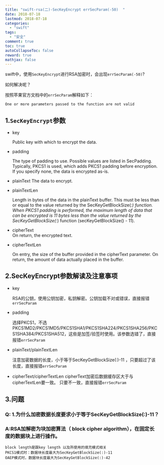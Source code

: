 ```yaml
---
title: "swift-rsa(二)-SecKeyEncrypt errSecParam(-50)  "
date: 2018-07-18
lastmod: 2018-07-18
categories:
  - "swift"
tags:
  - "安全"
comment: true
toc: true
autoCollapseToc: false
reward: true
mathjax: false
---
```


swift中，使用`SecKeyEncrypt`进行RSA加密时，会出现`errSecParam(-50)`?

如何解决呢？

按照苹果官方文档中的`errSecParam`解释如下：

	One or more parameters passed to the function are not valid

## 1.`SecKeyEncrypt`参数	
* key	
	
	Public key with which to encrypt the data.
* padding	

     The type of padding to use. Possible values are listed in SecPadding. Typically, PKCS1 is used, which adds PKCS1 padding before encryption. If you specify none, the data is encrypted as-is.

* plainText	
     	The data to encrypt.
* plainTextLen	

	Length in bytes of the data in the plainText buffer. This must be less than or equal to the value returned by the SecKeyGetBlockSize(_:) function. When PKCS1 padding is performed, the maximum length of data that can be encrypted is 11 bytes less than the value returned by the SecKeyGetBlockSize(_:) function (secKeyGetBlockSize() - 11).
	
* cipherText	
On return, the encrypted text.

* cipherTextLen	

	On entry, the size of the buffer provided in the cipherText parameter. On return, the amount of data actually placed in the buffer.

## 2.SecKeyEncrypt参数解读及注意事项
* key 
   
    RSA的公钥，使用公钥加密，私钥解密。公钥加载不对或错误，直接报错`errSecParam`

* padding

	选择PKCS1，不选PKCS1MD2/PKCS1MD5/PKCS1SHA1/PKCS1SHA224/PKCS1SHA256/PKCS1SHA384/PKCS1SHA512，这些是加签/验签时使用。该参数选错了，直接报错`errSecParam`

* plainText/plainTextLen
  
  注意加密数据的长度，小于等于SecKeyGetBlockSize(:)-11 ，只要超过了该长度，直接报错`errSecParam`
  
* cipherText/cipherTextLen 
   cipherText加密后数据缓存区大于与cipherTextLen要一致。
   只要不一致，直接报错`errSecParam`
   
## 3.问题
### Q: 1.为什么加密数据长度要求小于等于SecKeyGetBlockSize(:)-11？
### A:RSA加解密为块加密算法（ block cipher algorithm），在固定长度的数据块上进行操作。
		
	block length是跟key length 以及所使用的填充模式相关
	PKCS1模式时：数据块长度最大为SecKeyGetBlockSize(:)-11
	OAEP模式时，数据块长度最大为SecKeyGetBlockSize(:)-42
   